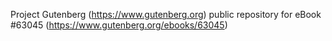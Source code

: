Project Gutenberg (https://www.gutenberg.org) public repository for
eBook #63045 (https://www.gutenberg.org/ebooks/63045)
